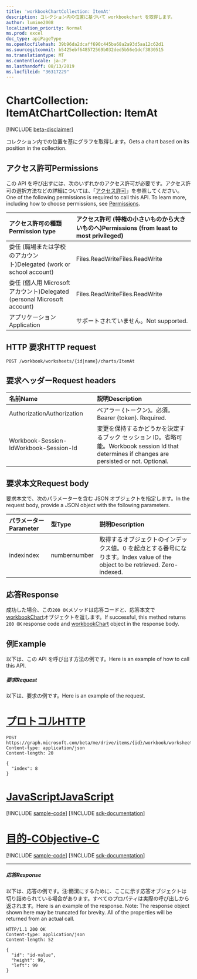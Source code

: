 ```yaml
---
title: 'workbookChartCollection: ItemAt'
description: コレクション内の位置に基づいて workbookchart を取得します。
author: lumine2008
localization_priority: Normal
ms.prod: excel
doc_type: apiPageType
ms.openlocfilehash: 39b96da2dcaff690c445ba68a2a93d5aa12c62d1
ms.sourcegitcommit: b5425ebf648572569b032ded5b56e1dcf3830515
ms.translationtype: MT
ms.contentlocale: ja-JP
ms.lasthandoff: 08/13/2019
ms.locfileid: "36317229"
---
```

# <a name="chartcollection-itemat"></a><span data-ttu-id="f61f7-103">ChartCollection: ItemAt</span><span class="sxs-lookup"><span data-stu-id="f61f7-103">ChartCollection: ItemAt</span></span>

[!INCLUDE [beta-disclaimer](../../includes/beta-disclaimer.md)]

<span data-ttu-id="f61f7-104">コレクション内での位置を基にグラフを取得します。</span><span class="sxs-lookup"><span data-stu-id="f61f7-104">Gets a chart based on its position in the collection.</span></span>
## <a name="permissions"></a><span data-ttu-id="f61f7-105">アクセス許可</span><span class="sxs-lookup"><span data-stu-id="f61f7-105">Permissions</span></span>
<span data-ttu-id="f61f7-p101">この API を呼び出すには、次のいずれかのアクセス許可が必要です。アクセス許可の選択方法などの詳細については、「[アクセス許可](/graph/permissions-reference)」を参照してください。</span><span class="sxs-lookup"><span data-stu-id="f61f7-p101">One of the following permissions is required to call this API. To learn more, including how to choose permissions, see [Permissions](/graph/permissions-reference).</span></span>

|<span data-ttu-id="f61f7-108">アクセス許可の種類</span><span class="sxs-lookup"><span data-stu-id="f61f7-108">Permission type</span></span>      | <span data-ttu-id="f61f7-109">アクセス許可 (特権の小さいものから大きいものへ)</span><span class="sxs-lookup"><span data-stu-id="f61f7-109">Permissions (from least to most privileged)</span></span>              |
|:--------------------|:---------------------------------------------------------|
|<span data-ttu-id="f61f7-110">委任 (職場または学校のアカウント)</span><span class="sxs-lookup"><span data-stu-id="f61f7-110">Delegated (work or school account)</span></span> | <span data-ttu-id="f61f7-111">Files.ReadWrite</span><span class="sxs-lookup"><span data-stu-id="f61f7-111">Files.ReadWrite</span></span>    |
|<span data-ttu-id="f61f7-112">委任 (個人用 Microsoft アカウント)</span><span class="sxs-lookup"><span data-stu-id="f61f7-112">Delegated (personal Microsoft account)</span></span> | <span data-ttu-id="f61f7-113">Files.ReadWrite</span><span class="sxs-lookup"><span data-stu-id="f61f7-113">Files.ReadWrite</span></span>    |
|<span data-ttu-id="f61f7-114">アプリケーション</span><span class="sxs-lookup"><span data-stu-id="f61f7-114">Application</span></span> | <span data-ttu-id="f61f7-115">サポートされていません。</span><span class="sxs-lookup"><span data-stu-id="f61f7-115">Not supported.</span></span> |

## <a name="http-request"></a><span data-ttu-id="f61f7-116">HTTP 要求</span><span class="sxs-lookup"><span data-stu-id="f61f7-116">HTTP request</span></span>
<!-- { "blockType": "ignored" } -->
```http
POST /workbook/worksheets/{id|name}/charts/ItemAt

```
## <a name="request-headers"></a><span data-ttu-id="f61f7-117">要求ヘッダー</span><span class="sxs-lookup"><span data-stu-id="f61f7-117">Request headers</span></span>
| <span data-ttu-id="f61f7-118">名前</span><span class="sxs-lookup"><span data-stu-id="f61f7-118">Name</span></span>       | <span data-ttu-id="f61f7-119">説明</span><span class="sxs-lookup"><span data-stu-id="f61f7-119">Description</span></span>|
|:---------------|:----------|
| <span data-ttu-id="f61f7-120">Authorization</span><span class="sxs-lookup"><span data-stu-id="f61f7-120">Authorization</span></span>  | <span data-ttu-id="f61f7-p102">ベアラー {トークン}。必須。</span><span class="sxs-lookup"><span data-stu-id="f61f7-p102">Bearer {token}. Required.</span></span> |
| <span data-ttu-id="f61f7-123">Workbook-Session-Id</span><span class="sxs-lookup"><span data-stu-id="f61f7-123">Workbook-Session-Id</span></span>  | <span data-ttu-id="f61f7-p103">変更を保持するかどうかを決定するブック セッション ID。省略可能。</span><span class="sxs-lookup"><span data-stu-id="f61f7-p103">Workbook session Id that determines if changes are persisted or not. Optional.</span></span>|

## <a name="request-body"></a><span data-ttu-id="f61f7-126">要求本文</span><span class="sxs-lookup"><span data-stu-id="f61f7-126">Request body</span></span>
<span data-ttu-id="f61f7-127">要求本文で、次のパラメーターを含む JSON オブジェクトを指定します。</span><span class="sxs-lookup"><span data-stu-id="f61f7-127">In the request body, provide a JSON object with the following parameters.</span></span>

| <span data-ttu-id="f61f7-128">パラメーター</span><span class="sxs-lookup"><span data-stu-id="f61f7-128">Parameter</span></span>    | <span data-ttu-id="f61f7-129">型</span><span class="sxs-lookup"><span data-stu-id="f61f7-129">Type</span></span>   |<span data-ttu-id="f61f7-130">説明</span><span class="sxs-lookup"><span data-stu-id="f61f7-130">Description</span></span>|
|:---------------|:--------|:----------|
|<span data-ttu-id="f61f7-131">index</span><span class="sxs-lookup"><span data-stu-id="f61f7-131">index</span></span>|<span data-ttu-id="f61f7-132">number</span><span class="sxs-lookup"><span data-stu-id="f61f7-132">number</span></span>|<span data-ttu-id="f61f7-p104">取得するオブジェクトのインデックス値。0 を起点とする番号になります。</span><span class="sxs-lookup"><span data-stu-id="f61f7-p104">Index value of the object to be retrieved. Zero-indexed.</span></span>|

## <a name="response"></a><span data-ttu-id="f61f7-135">応答</span><span class="sxs-lookup"><span data-stu-id="f61f7-135">Response</span></span>

<span data-ttu-id="f61f7-136">成功した場合、この`200 OK`メソッドは応答コードと、応答本文で[workbookChart](../resources/workbookchart.md)オブジェクトを返します。</span><span class="sxs-lookup"><span data-stu-id="f61f7-136">If successful, this method returns `200 OK` response code and [workbookChart](../resources/workbookchart.md) object in the response body.</span></span>

## <a name="example"></a><span data-ttu-id="f61f7-137">例</span><span class="sxs-lookup"><span data-stu-id="f61f7-137">Example</span></span>
<span data-ttu-id="f61f7-138">以下は、この API を呼び出す方法の例です。</span><span class="sxs-lookup"><span data-stu-id="f61f7-138">Here is an example of how to call this API.</span></span>
##### <a name="request"></a><span data-ttu-id="f61f7-139">要求</span><span class="sxs-lookup"><span data-stu-id="f61f7-139">Request</span></span>
<span data-ttu-id="f61f7-140">以下は、要求の例です。</span><span class="sxs-lookup"><span data-stu-id="f61f7-140">Here is an example of the request.</span></span>

# <a name="httptabhttp"></a>[<span data-ttu-id="f61f7-141">プロトコル</span><span class="sxs-lookup"><span data-stu-id="f61f7-141">HTTP</span></span>](#tab/http)
<!-- {
  "blockType": "request",
  "name": "chartcollection_itemat"
}-->
```http
POST https://graph.microsoft.com/beta/me/drive/items/{id}/workbook/worksheets/{id|name}/charts/ItemAt
Content-type: application/json
Content-length: 20

{
  "index": 8
}
```
# <a name="javascripttabjavascript"></a>[<span data-ttu-id="f61f7-142">JavaScript</span><span class="sxs-lookup"><span data-stu-id="f61f7-142">JavaScript</span></span>](#tab/javascript)
[!INCLUDE [sample-code](../includes/snippets/javascript/chartcollection-itemat-javascript-snippets.md)]
[!INCLUDE [sdk-documentation](../includes/snippets/snippets-sdk-documentation-link.md)]

# <a name="objective-ctabobjc"></a>[<span data-ttu-id="f61f7-143">目的-C</span><span class="sxs-lookup"><span data-stu-id="f61f7-143">Objective-C</span></span>](#tab/objc)
[!INCLUDE [sample-code](../includes/snippets/objc/chartcollection-itemat-objc-snippets.md)]
[!INCLUDE [sdk-documentation](../includes/snippets/snippets-sdk-documentation-link.md)]

---


##### <a name="response"></a><span data-ttu-id="f61f7-144">応答</span><span class="sxs-lookup"><span data-stu-id="f61f7-144">Response</span></span>
<span data-ttu-id="f61f7-p105">以下は、応答の例です。注:簡潔にするために、ここに示す応答オブジェクトは切り詰められている場合があります。すべてのプロパティは実際の呼び出しから返されます。</span><span class="sxs-lookup"><span data-stu-id="f61f7-p105">Here is an example of the response. Note: The response object shown here may be truncated for brevity. All of the properties will be returned from an actual call.</span></span>
<!-- {
  "blockType": "response",
  "truncated": true,
  "@odata.type": "microsoft.graph.workbookChart"
} -->
```http
HTTP/1.1 200 OK
Content-type: application/json
Content-length: 52

{
  "id": "id-value",
  "height": 99,
  "left": 99
}
```

<!-- uuid: 8fcb5dbc-d5aa-4681-8e31-b001d5168d79
2015-10-25 14:57:30 UTC -->
<!--
{
  "type": "#page.annotation",
  "description": "ChartCollection: ItemAt",
  "keywords": "",
  "section": "documentation",
  "tocPath": "",
  "suppressions": [
  ]
}
-->
